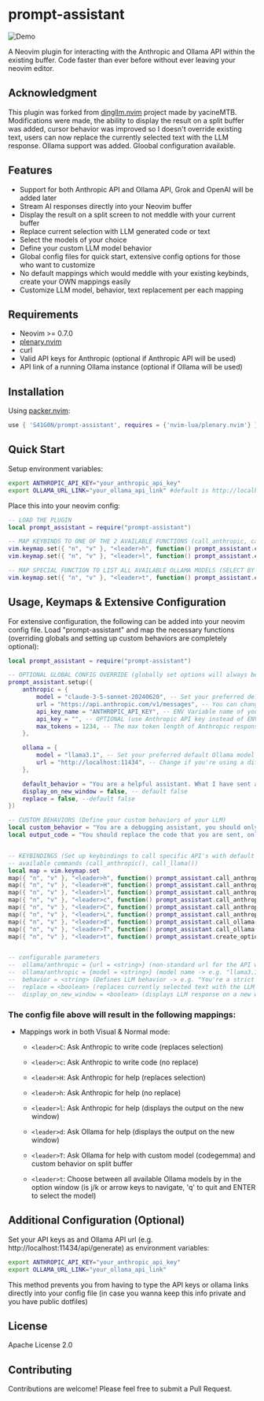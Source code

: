 # prompt-assistant

![Demo](img/demo.gif)

A Neovim plugin for interacting with the Anthropic and Ollama API within the existing buffer. Code faster than ever before without ever leaving your neovim editor.

## Acknowledgment

This plugin was forked from [dingllm.nvim](https://github.com/yacineMTB/dingllm.nvim) project made by yacineMTB.
Modifications were made, the ability to display the result on a split buffer was added, cursor behavior was improved so I doesn't override existing text, users can now replace the currently selected text with the LLM response. Ollama support was added. Gloobal configuration available.

## Features
- Support for both Anthropic API and Ollama API, Grok and OpenAI will be added later
- Stream AI responses directly into your Neovim buffer
- Display the result on a split screen to not meddle with your current buffer
- Replace current selection with LLM generated code or text
- Select the models of your choice
- Define your custom LLM model behavior
- Global config files for quick start, extensive config options for those who want to customize
- No default mappings which would meddle with your existing keybinds, create your OWN mappings easily
- Customize LLM model, behavior, text replacement per each mapping

## Requirements

- Neovim >= 0.7.0
- [plenary.nvim](https://github.com/nvim-lua/plenary.nvim)
- curl
- Valid API keys for Anthropic (optional if Anthropic API will be used)
- API link of a running Ollama instance (optional if Ollama will be used)

## Installation

Using [packer.nvim](https://github.com/wbthomason/packer.nvim):

```lua
use { 'S41G0N/prompt-assistant', requires = {'nvim-lua/plenary.nvim'} }
```

## Quick Start
Setup environment variables:
```sh
export ANTHROPIC_API_KEY="your_anthropic_api_key"
export OLLAMA_URL_LINK="your_ollama_api_link" #default is http://localhost:11434/api/generate
```
Place this into your neovim config:
```lua
-- LOAD THE PLUGIN
local prompt_assistant = require("prompt-assistant")

-- MAP KEYBINDS TO ONE OF THE 2 AVAILABLE FUNCTIONS (call_anthropic, call_ollama)
vim.keymap.set({ "n", "v" }, "<leader>h", function() prompt_assistant.call_anthropic() end, { desc = "Call Anthropic LLM with default options" })
vim.keymap.set({ "n", "v" }, "<leader>l", function() prompt_assistant.call_ollama() end, { desc = "Call Ollama LLM with default options" })

-- MAP SPECIAL FUNCTION TO LIST ALL AVAILABLE OLLAMA MODELS (SELECT BY j/k or Arrow Keys and press ENTER or 'q' to quit)
vim.keymap.set({ "n", "v" }, "<leader>t", function() prompt_assistant.create_option_screen() end, { desc = "List Available LLMs" })

```

## Usage, Keymaps & Extensive Configuration
For extensive configuration, the following can be added into your neovim config file. Load "prompt-assistant" and map the necessary functions (overriding globals and setting up custom behaviors are completely optional):

```lua
local prompt_assistant = require("prompt-assistant")

-- OPTIONAL GLOBAL CONFIG OVERRIDE (globally set options will always be lower priority than options set per keymap)
prompt_assistant.setup({
    anthropic = {
        model = "claude-3-5-sonnet-20240620", -- Set your preferred default model
        url = "https://api.anthropic.com/v1/messages", -- You can change this if needed
        api_key_name = "ANTHROPIC_API_KEY", -- ENV Variable name of your Anthropic API Key
        api_key = "", -- OPTIONAL (use Anthropic API key instead of ENV var name)
        max_tokens = 1234, -- The max token length of Anthropic response (Default is 4096)
    },

    ollama = {
        model = "llama3.1", -- Set your preferred default Ollama model
        url = "http://localhost:11434", -- Change if you're using a different URL (setting OLLAMA_URL_LINK env variable is also possible)
    },

    default_behavior = "You are a helpful assistant. What I have sent are my notes so far. You are very curt, yet helpful.",
    display_on_new_window = false, -- default false
    replace = false, --default false
})

-- CUSTOM BEHAVIORS (Define your custom behaviors of your LLM)
local custom_behavior = "You are a debugging assistant, you should only output parts of code that you would replace or improve and comment on why. Talk in a short and concise manner. Do not provide backticks that surround the code. Comments should remain."
local output_code = "You should replace the code that you are sent, only following the comments. Do not talk at all. Only output valid code. Do not provide any backticks that surround the code. Never ever output backticks like this ```. Any comment that is calling you for something should be removed after you satisfy them. Other comments should left alone. Do not output backticks"


-- KEYBINDINGS (Set up keybindings to call specific API's with default or custom settings)
-- available commands (call_anthropic(), call_llama())
local map = vim.keymap.set
map({ "n", "v" }, "<leader>h", function() prompt_assistant.call_anthropic() end, { desc = "Call Anthropic LLM with default options" })
map({ "n", "v" }, "<leader>H", function() prompt_assistant.call_anthropic({ replace = true }) end, { desc = "Call Anthropic LLM and replace the current selection" })
map({ "n", "v" }, "<leader>l", function() prompt_assistant.call_anthropic({ display_on_new_window = true }) end, { desc = "Call Anthropic LLM and display answer on a new window" })
map({ "n", "v" }, "<leader>c", function() prompt_assistant.call_anthropic({ behavior = output_code }) end, { desc = "Call Anthropic LLM and output code" })
map({ "n", "v" }, "<leader>C", function() prompt_assistant.call_anthropic({ behavior = output_code, replace = true }) end, { desc = "Call Anthropic LLM and replace the current selection with code" })
map({ "n", "v" }, "<leader>L", function() prompt_assistant.call_anthropic({ behavior = custom_behavior, display_on_new_window = true }) end, { desc = "Call Anthropic LLM to debug code on the new window" })
map({ "n", "v" }, "<leader>d", function() prompt_assistant.call_ollama({ display_on_new_window = true }) end, { desc = "Call Ollama model to debug code on the new window" })
map({ "n", "v" }, "<leader>T", function() prompt_assistant.call_ollama({ollama = { model = "codegemma:latest" },behavior = "You're a helpful AI",display_on_new_window = true})
map({ "n", "v" }, "<leader>t", function() prompt_assistant.create_option_screen() end, { desc = "Options screen" })


-- configurable parameters
--	ollama/anthropic = {url = <string>} (non-standard url for the API without '/' at the end -> useful when running ollama on a custom port with a custom domain),
--	ollama/anthropic = {model = <string>} (model name -> e.g. "llama3.1" or "claude-3-5-sonnet-20240620"),
--	behavior = <string> (Defines LLM behavior -> e.g. "You're a strict assistant"),
--	replace = <boolean> (replaces currently selected text with the LLM response),
--	display_on_new_window = <boolean> (displays LLM response on a new window),
```

### The config file above will result in the following mappings:
- Mappings work in both Visual & Normal mode:
  - `<leader>C`: Ask Anthropic to write code (replaces selection)
  - `<leader>c`: Ask Anthropic to write code (no replace)
  - `<leader>H`: Ask Anthropic for help (replaces selection)
  - `<leader>h`: Ask Anthropic for help (no replace)
  - `<leader>l`: Ask Anthropic for help (displays the output on the new window)

  - `<leader>d`: Ask Ollama for help (displays the output on the new window)
  - `<leader>T`: Ask Ollama for help with custom model (codegemma) and custom behavior on split buffer
  - `<leader>t`: Choose between all available Ollama models by in the option window (is j/k or arrow keys to navigate, 'q' to quit and ENTER to select the model)

## Additional Configuration (Optional)

Set your API keys as and Ollama API url (e.g. http://localhost:11434/api/generate) as environment variables:

```sh
export ANTHROPIC_API_KEY="your_anthropic_api_key"
export OLLAMA_URL_LINK="your_ollama_api_link"
```

This method prevents you from having to type the API keys or ollama links directly into your config file (in case you wanna keep this info private and you have public dotfiles)

## License

Apache License 2.0

## Contributing
Contributions are welcome! Please feel free to submit a Pull Request.
